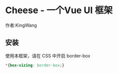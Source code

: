 # Cheese -  一个Vue UI 框架

作者:KingWang

## 安装

使用本框架，请在 CSS 中开启 border-box

```css
*{box-sizing: border-box;}
```